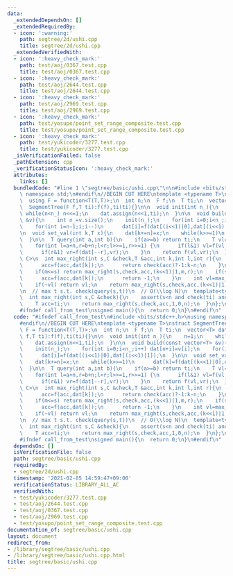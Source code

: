 ```yaml
---
data:
  _extendedDependsOn: []
  _extendedRequiredBy:
  - icon: ':warning:'
    path: segtree/2d/ushi.cpp
    title: segtree/2d/ushi.cpp
  _extendedVerifiedWith:
  - icon: ':heavy_check_mark:'
    path: test/aoj/0367.test.cpp
    title: test/aoj/0367.test.cpp
  - icon: ':heavy_check_mark:'
    path: test/aoj/2644.test.cpp
    title: test/aoj/2644.test.cpp
  - icon: ':heavy_check_mark:'
    path: test/aoj/2969.test.cpp
    title: test/aoj/2969.test.cpp
  - icon: ':heavy_check_mark:'
    path: test/yosupo/point_set_range_composite.test.cpp
    title: test/yosupo/point_set_range_composite.test.cpp
  - icon: ':heavy_check_mark:'
    path: test/yukicoder/3277.test.cpp
    title: test/yukicoder/3277.test.cpp
  _isVerificationFailed: false
  _pathExtension: cpp
  _verificationStatusIcon: ':heavy_check_mark:'
  attributes:
    links: []
  bundledCode: "#line 1 \"segtree/basic/ushi.cpp\"\n\n#include <bits/stdc++.h>\nusing\
    \ namespace std;\n#endif\n//BEGIN CUT HERE\ntemplate <typename T>\nstruct SegmentTree{\n\
    \  using F = function<T(T,T)>;\n  int n;\n  F f;\n  T ti;\n  vector<T> dat;\n\n\
    \  SegmentTree(F f,T ti):f(f),ti(ti){}\n\n  void init(int n_){\n    n=1;\n   \
    \ while(n<n_) n<<=1;\n    dat.assign(n<<1,ti);\n  }\n\n  void build(const vector<T>\
    \ &v){\n    int n_=v.size();\n    init(n_);\n    for(int i=0;i<n_;i++) dat[n+i]=v[i];\n\
    \    for(int i=n-1;i;i--)\n      dat[i]=f(dat[(i<<1)|0],dat[(i<<1)|1]);\n  }\n\
    \n  void set_val(int k,T x){\n    dat[k+=n]=x;\n    while(k>>=1)\n      dat[k]=f(dat[(k<<1)|0],dat[(k<<1)|1]);\n\
    \  }\n\n  T query(int a,int b){\n    if(a>=b) return ti;\n    T vl=ti,vr=ti;\n\
    \    for(int l=a+n,r=b+n;l<r;l>>=1,r>>=1) {\n      if(l&1) vl=f(vl,dat[l++]);\n\
    \      if(r&1) vr=f(dat[--r],vr);\n    }\n    return f(vl,vr);\n  }\n\n  template<typename\
    \ C>\n  int max_right(int s,C &check,T &acc,int k,int l,int r){\n    if(l+1==r){\n\
    \      acc=f(acc,dat[k]);\n      return check(acc)?-1:k-n;\n    }\n    int m=(l+r)>>1;\n\
    \    if(m<=s) return max_right(s,check,acc,(k<<1)|1,m,r);\n    if(s<=l and check(f(acc,dat[k]))){\n\
    \      acc=f(acc,dat[k]);\n      return -1;\n    }\n    int vl=max_right(s,check,acc,(k<<1)|0,l,m);\n\
    \    if(~vl) return vl;\n    return max_right(s,check,acc,(k<<1)|1,m,r);\n  }\n\
    \n  // max t s.t. check(query(s,t))\n  // O(\\log N)\n  template<typename C>\n\
    \  int max_right(int s,C &check){\n    assert(s<n and check(ti) and not check(query(s,n)));\n\
    \    T acc=ti;\n    return max_right(s,check,acc,1,0,n);\n  }\n};\n//END CUT HERE\n\
    #ifndef call_from_test\nsigned main(){\n  return 0;\n}\n#endif\n"
  code: "#ifndef call_from_test\n#include <bits/stdc++.h>\nusing namespace std;\n\
    #endif\n//BEGIN CUT HERE\ntemplate <typename T>\nstruct SegmentTree{\n  using\
    \ F = function<T(T,T)>;\n  int n;\n  F f;\n  T ti;\n  vector<T> dat;\n\n  SegmentTree(F\
    \ f,T ti):f(f),ti(ti){}\n\n  void init(int n_){\n    n=1;\n    while(n<n_) n<<=1;\n\
    \    dat.assign(n<<1,ti);\n  }\n\n  void build(const vector<T> &v){\n    int n_=v.size();\n\
    \    init(n_);\n    for(int i=0;i<n_;i++) dat[n+i]=v[i];\n    for(int i=n-1;i;i--)\n\
    \      dat[i]=f(dat[(i<<1)|0],dat[(i<<1)|1]);\n  }\n\n  void set_val(int k,T x){\n\
    \    dat[k+=n]=x;\n    while(k>>=1)\n      dat[k]=f(dat[(k<<1)|0],dat[(k<<1)|1]);\n\
    \  }\n\n  T query(int a,int b){\n    if(a>=b) return ti;\n    T vl=ti,vr=ti;\n\
    \    for(int l=a+n,r=b+n;l<r;l>>=1,r>>=1) {\n      if(l&1) vl=f(vl,dat[l++]);\n\
    \      if(r&1) vr=f(dat[--r],vr);\n    }\n    return f(vl,vr);\n  }\n\n  template<typename\
    \ C>\n  int max_right(int s,C &check,T &acc,int k,int l,int r){\n    if(l+1==r){\n\
    \      acc=f(acc,dat[k]);\n      return check(acc)?-1:k-n;\n    }\n    int m=(l+r)>>1;\n\
    \    if(m<=s) return max_right(s,check,acc,(k<<1)|1,m,r);\n    if(s<=l and check(f(acc,dat[k]))){\n\
    \      acc=f(acc,dat[k]);\n      return -1;\n    }\n    int vl=max_right(s,check,acc,(k<<1)|0,l,m);\n\
    \    if(~vl) return vl;\n    return max_right(s,check,acc,(k<<1)|1,m,r);\n  }\n\
    \n  // max t s.t. check(query(s,t))\n  // O(\\log N)\n  template<typename C>\n\
    \  int max_right(int s,C &check){\n    assert(s<n and check(ti) and not check(query(s,n)));\n\
    \    T acc=ti;\n    return max_right(s,check,acc,1,0,n);\n  }\n};\n//END CUT HERE\n\
    #ifndef call_from_test\nsigned main(){\n  return 0;\n}\n#endif\n"
  dependsOn: []
  isVerificationFile: false
  path: segtree/basic/ushi.cpp
  requiredBy:
  - segtree/2d/ushi.cpp
  timestamp: '2021-02-05 14:59:47+09:00'
  verificationStatus: LIBRARY_ALL_AC
  verifiedWith:
  - test/yukicoder/3277.test.cpp
  - test/aoj/2644.test.cpp
  - test/aoj/0367.test.cpp
  - test/aoj/2969.test.cpp
  - test/yosupo/point_set_range_composite.test.cpp
documentation_of: segtree/basic/ushi.cpp
layout: document
redirect_from:
- /library/segtree/basic/ushi.cpp
- /library/segtree/basic/ushi.cpp.html
title: segtree/basic/ushi.cpp
---
```

